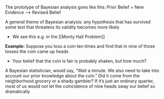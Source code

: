 The prototype of Bayesian analysis goes like this: Prior Belief + New Evidence --> Revised Belief

A general theme of Bayesian analysis: any hypothesis that has survived some test that threatens its validity becomes more likely
- We see this e.g. in the [[Monty Hall Problem]]

**Example:**
Suppose you toss a coin ten times and find that in nine of those tosses the coin came up heads
- Your belief that the coin is fair is probably shaken, but how much?

A Bayesian statistician, would say, “Wait a minute. We also need to take into account our prior knowledge about the coin.” Did it come from the neighborhood grocery or a shady gambler? If it’s just an ordinary quarter, most of us would not let the coincidence of nine heads sway our belief so dramatically
